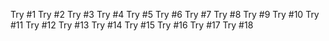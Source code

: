 Try #1
Try #2
Try #3
Try #4
Try #5
Try #6
Try #7
Try #8
Try #9
Try #10
Try #11
Try #12
Try #13
Try #14
Try #15
Try #16
Try #17
Try #18